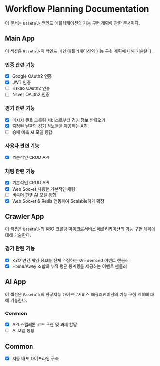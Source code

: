 # Workflow Planning Documentation

이 문서는 `Basetalk` 백엔드 애플리케이션의 기능 구현 계획에 관한 문서이다.

## Main App

이 섹션은 `Basetalk`의 백엔드 메인 애플리케이션의 기능 구현 계획에 대해 기술한다.

### 인증 관련 기능

- [x] Google OAuth2 인증
- [x] JWT 인증
- [ ] Kakao OAuth2 인증
- [ ] Naver OAuth2 인증

### 경기 관련 기능

- [x] 메시지 큐로 크롤링 서비스로부터 경기 정보 받아오기
- [x] 지정된 날짜의 경기 정보들을 제공하는 API
- [ ] 승패 예측 AI 모델 통합

### 사용자 관련 기능

- [x] 기본적인 CRUD API

### 채팅 관련 기능

- [x] 기본적인 CRUD API
- [x] Web Socket 사용한 기본적인 채팅
- [ ] 비속어 판별 AI 모델 통합
- [x] Web Socket & Redis 연동하여 Scalable하게 확장

## Crawler App

이 섹션은 `Basetalk`의 KBO 크롤링 마이크로서비스 애플리케이션의 기능 구현 계획에 대해 기술한다.

### 경기 관련 기능

- [x] KBO 연간 게임 정보를 전체 수집하는 On-demand 이벤트 핸들러
- [x] Home/Away 조합의 누적 평균 통계량을 제공하는 이벤트 핸들러

## AI App

이 섹션은 `Basetalk`의 인공지능 마이크로서비스 애플리케이션의 기능 구현 계획에 대해 기술한다.

### Common

- [x] API 스켈레톤 코드 구현 및 과제 할당
- [ ] AI 모델 통합

## Common

- [x] 자동 배포 파이프라인 구축
